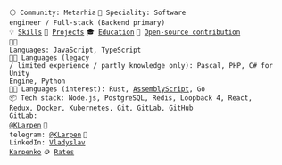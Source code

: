 <code>⚪ Community: Metarhia</code>
<code>👷 Speciality: Software engineer / Full-stack (Backend primary)</code><br>
<code>💡 [Skills](SKILLS.md)</code>
<code>🧻 [Projects](PROJECTS.md)</code>
<code>🎓 [Education](EDUCATION.md)</code>
<code>👀 [Open-source contribution](CONTRIBUTION.md)</code><br>
<code>🧑‍💻 Languages: JavaScript, TypeScript</code><br>
<code>🧑‍💻 Languages (legacy / limited experience / partly knowledge only): Pascal, PHP, C# for Unity Engine, Python</code><br>
<code>🧑‍💻 Languages (interest): Rust, [AssemblyScript](https://www.assemblyscript.org/), Go</code><br>
<code>📦 Tech stack: Node.js, PostgreSQL, Redis, Loopback 4, React, Redux, Docker, Kubernetes, Git, GitLab, GitHub</code><br>
<code>GitLab: [@KLarpen](https://gitlab.com/KLarpen)</code>
<code>💬 telegram: [@KLarpen](https://t.me/KLarpen)</code>
<code>💬 LinkedIn: [Vladyslav Karpenko](https://www.linkedin.com/in/klarpen/)</code>
<code>🪙 [Rates](RATES.md)</code>
